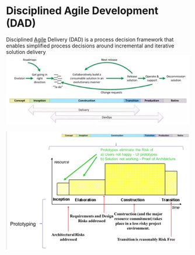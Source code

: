 # Disciplined Agile Development (DAD)

Disciplined [Agile](Agile.md) Delivery (DAD) is a process decision framework that enables simplified process decisions around incremental and iterative solution delivery
![](Images/DAD.png)

![](Images/Unified_Process.png)
